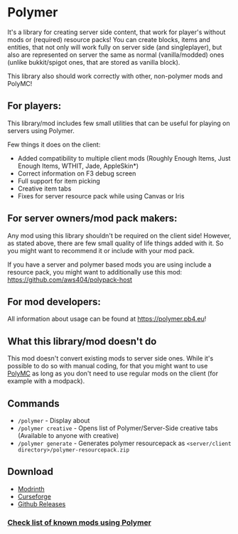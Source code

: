 # Polymer
It's a library for creating server side content, that work for player's without mods or (required) resource packs!
You can create blocks, items and entities, that not only will work fully on server side (and singleplayer), but also
are represented on server the same as normal (vanilla/modded) ones (unlike bukkit/spigot ones, that are stored as vanilla block).

This library also should work correctly with other, non-polymer mods and PolyMC!

## For players:
This library/mod includes few small utilities that can be useful for playing on servers using Polymer.

Few things it does on the client:

- Added compatibility to multiple client mods (Roughly Enough Items, Just Enough Items, WTHIT, Jade, AppleSkin*)
- Correct information on F3 debug screen
- Full support for item picking
- Creative item tabs
- Fixes for server resource pack while using Canvas or Iris

## For server owners/mod pack makers:
Any mod using this library shouldn't be required on the client side! However, as stated above, there
are few small quality of life things added with it. So you might want to recommend it or include with
your mod pack.

If you have a server and polymer based mods you are using include a resource pack, you might want 
to additionally use this mod: https://github.com/aws404/polypack-host

## For mod developers:
All information about usage can be found at https://polymer.pb4.eu!

## What this library/mod doesn't do
This mod doesn't convert existing mods to server side ones. While it's possible to do so with manual coding,
for that you might want to use [PolyMC](https://github.com/TheEpicBlock/PolyMc) as long as you don't 
need to use regular mods on the client (for example with a modpack).

## Commands
- `/polymer` - Display about
- `/polymer creative` - Opens list of Polymer/Server-Side creative tabs (Available to anyone with creative)
- `/polymer generate` - Generates polymer resourcepack as `<server/client directory>/polymer-resourcepack.zip`

## Download
- [Modrinth](https://modrinth.com/mod/polymer)
- [Curseforge](https://www.curseforge.com/minecraft/mc-mods/polymer)
- [Github Releases](https://github.com/Patbox/polymer/releases)

### [Check list of known mods using Polymer](MODS.md)